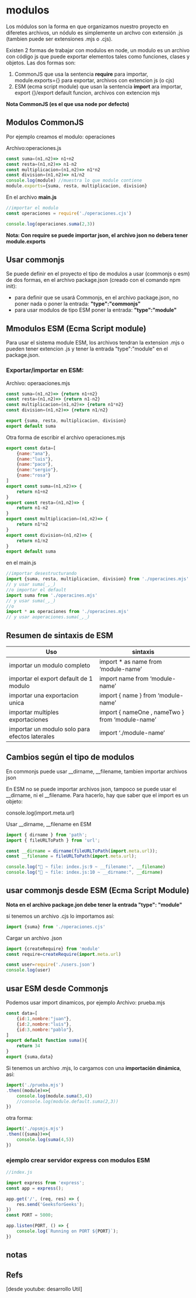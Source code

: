 # modulos 

Los módulos son la forma en que organizamos nuestro proyecto en diferetes archivos, un nódulo es simplemente un archvo con extensión .js (tambien puede ser extensiones .mjs o .cjs).

Existen 2 formas de trabajar con modulos en node, un modulo es un archivo con código js que puede exportar elementos tales como funciones, clases y objetos.
Las dos formas son:

1. CommonJS que usa la sentencia **require** para importar, module.exports={} para exportar,  archivos con extencion js (o cjs)
2. ESM (ecma script module) que usan la sentencia **import** ara importar, export {}/export default funcion, archivos con extencion mjs

**Nota CommonJS (es el que usa node por defecto)**

## Modulos CommonJS

Por ejemplo creamos el modulo: operaciones

Archivo:operaciones.js
```js
const suma=(n1,n2)=> n1+n2
const resta=(n1,n2)=> n1-n2
const multiplicacion=(n1,n2)=> n1*n2
const division=(n1,n2)=> n1/n2
console.log(module) //muestra lo que module contiene
module.exports={suma, resta, multiplicacion, division}
```

En el archivo **main.js**
```js
//importar el modulo
const operaciones = require('./operaciones.cjs')

console.log(operaciones.suma(2,3))
```

**Nota: Con require se puede importar json, el archivo json no debera tener module.exports**

## Usar commonjs 

Se puede definir en el proyecto el tipo de modulos a usar (commonjs o esm) de dos formas, en el archivo package.json (creado con el comando npm init):

* para definir que se usará Commonjs, en el archivo package.json, no poner nada o poner la entrada: 
**"type":"commonjs"**
* para usar modulos de tipo ESM poner la entrada: 
**"type":"module"**

## Mmodulos ESM (Ecma Script module)

Para usar el sistema module ESM, los archivos tendran la extension .mjs o pueden tener extencion .js y tener la entrada "type":"module" en el package.json.

### Exportar/importar en ESM:

Archivo: operaaciones.mjs
```js
const suma=(n1,n2)=> {return n1+n2}
const resta=(n1,n2)=> {return n1-n2}
const multiplicacion=(n1,n2)=> {return n1*n2}
const division=(n1,n2)=> {return n1/n2}

export {suma, resta, multiplicacion, division}
export default suma
```
Otra forma de escribir el archivo operaciones.mjs
```js
export const data=[
    {name:"ana"},
    {name:"luis"},
    {name:"paco"},
    {name:"sergio"},
    {name:"rosa"}
]
export const suma=(n1,n2)=> {
    return n1+n2
}
export const resta=(n1,n2)=> {
    return n1-n2
}
export const multiplicacion=(n1,n2)=> {
    return n1*n2
}
export const division=(n1,n2)=> {
    return n1/n2
}
export default suma
```

en el main.js
```js
//importar desestructurando
import {suma, resta, multiplicacion, division} from './operacines.mjs'
// y usar suma(_,_)
//o importar el default
import suma from './operacines.mjs'
// y usar suma(_,_)
//o
import * as operaciones from './operacines.mjs'
// y usar aoperaciones.suma(_,_)
```

## Resumen de sintaxis de ESM

|                    Uso                      |              sintaxis               |
|---------------------------------------------|-------------------------------------|
|importar un modulo completo                  | import * as name from ‘module-name’ |
|importar el export default de 1 modulo       | import name from ‘module-name’      |
|importar una exportacion unica               | import { name } from ‘module-name’  |
|importar multiples exportaciones             | import { nameOne , nameTwo } from ‘module-name’ |
|importar un modulo solo para efectos laterales| import ‘./module-name’              |


## Cambios según el tipo de modulos

En commonjs puede usar __dirname, __filename, tambien importar archivos json

En ESM no se puede importar archivos json, tampoco se puede usar el __dirname, ni el __filename.
Para hacerlo, hay que saber que el import es un objeto:

console.log(import.meta.url)

Usar __dirname, __filename en ESM
```js
import { dirname } from 'path';
import { fileURLToPath } from 'url';

const __dirname = dirname(fileURLToPath(import.meta.url));
const __filename = fileURLToPath(import.meta.url);

console.log("🚀 ~ file: index.js:9 ~ __filename:", __filename)
console.log("🚀 ~ file: index.js:10 ~ __dirname:", __dirname)
```

## usar commonjs desde ESM (Ecma Script Module)

**Nota en el archivo package.jon debe tener la entrada "type": "module"**

si tenemos un archivo .cjs lo importamos así:
```js
import {suma} from './operaciones.cjs'
```

Cargar un archivo .json
```js
import {createRequire} from 'module'
const require=createRequire(import.meta.url)

const user=require('./users.json')
console.log(user)

```

## usar ESM desde Commonjs

Podemos usar import dinamicos, por ejemplo
Archivo: prueba.mjs
```js
const data=[
    {id:1,nombre:"juan"},
    {id:2,nombre:"luis"},
    {id:3,nombre:"pablo"},
]
export default function suma(){
    return 34
}
export {suma,data}
```
Si tenemos un archivo .mjs, lo cargamos con una **importación dinámica**, así:
```js
import('./prueba.mjs')
.then((module)=>{
    console.log(module.suma(3,4))
    //console.log(module.default.suma(2,3))
})
```
otra forma:
```js
import('./opsmjs.mjs')
.then(({suma})=>{
    console.log(suma(4,5))
})
```

### ejemplo crear servidor express con modulos ESM

```js
//index.js

import express from 'express';
const app = express();

app.get('/', (req, res) => {
	res.send('GeeksforGeeks');
})
const PORT = 5000;

app.listen(PORT, () => {
	console.log(`Running on PORT ${PORT}`);
})

```


## notas


## Refs

[desde youtube: desarrollo Util]